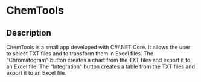 # ChemTools

## Description

ChemTools is a small app developed with C#/.NET Core. 
It allows the user to select TXT files and to transform them in Excel files.
The "Chromatogram" button creates a chart from the TXT files and export it to an Excel file.
The "Integration" button creates a table from  the TXT files and export it to an Excel file.
